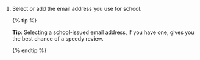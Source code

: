 1. Select or add the email address you use for school.

    {% tip %}

    **Tip**: Selecting a school-issued email address, if you have one, gives you the best chance of a speedy review.

    {% endtip %}
